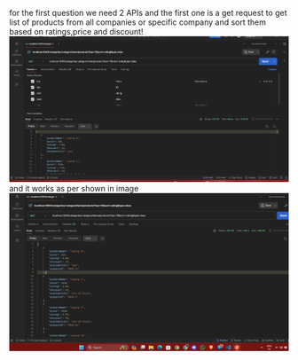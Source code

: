 for the first question we need 2 APIs 
and the first one is a get request to get list of products from all companies or specific company and sort them based on ratings,price and discount!![postman screenshot for all top 10 laptops](image.png)
and it works as per shown in image
![added product id](image-1.png)